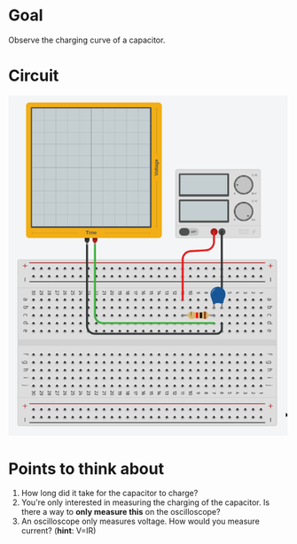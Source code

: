 # Goal 
Observe the charging curve of a capacitor.

# Circuit
![circuit_capacitor](./img/circuit_capacitor.png)

# Points to think about
1. How long did it take for the capacitor to charge? 
2. You're only interested in measuring the charging of the capacitor. Is there a way to **only measure this** on the oscilloscope?
3. An oscilloscope only measures voltage. How would you measure current? (**hint**: V=IR)
